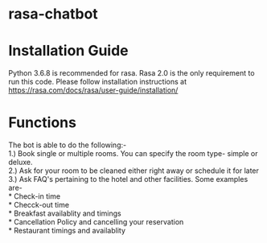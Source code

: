 # rasa-chatbot
# Installation Guide
Python 3.6.8 is recommended for rasa. 
Rasa 2.0 is the only requirement to run this code. Please follow installation instructions at https://rasa.com/docs/rasa/user-guide/installation/
# Functions
The bot is able to do the following:-   
1.) Book single or multiple rooms. You can specify the room type- simple or deluxe.  
2.) Ask for your room to be cleaned either right away or schedule it for later  
3.) Ask FAQ's pertaining to the hotel and other facilities. Some examples are-  
    * Check-in time    
    * Checck-out time     
    * Breakfast availablity and timings  
    * Cancellation Policy and cancelling your reservation  
    * Restaurant timings and availablity  
